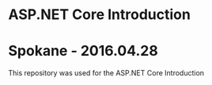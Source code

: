 # ASP.NET Core Introduction
# Spokane - 2016.04.28
This repository was used for the ASP.NET Core Introduction 